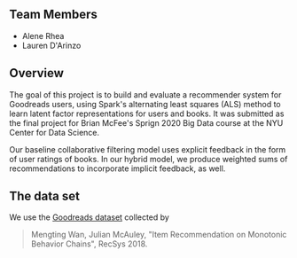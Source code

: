 ## Team Members
- Alene Rhea
- Lauren D'Arinzo


## Overview
The goal of this project is to build and evaluate a recommender system for Goodreads users, using Spark's alternating least squares (ALS) method to learn latent factor representations for users and books. It was submitted as the final project for Brian McFee's Sprign 2020 Big Data course at the NYU Center for Data Science.

Our baseline collaborative filtering model uses explicit feedback in the form of user ratings of books. In our hybrid model, we produce weighted sums of recommendations to incorporate implicit feedback, as well.


 ## The data set
We use the [Goodreads dataset](https://sites.google.com/eng.ucsd.edu/ucsdbookgraph/home) collected by 
> Mengting Wan, Julian McAuley, "Item Recommendation on Monotonic Behavior Chains", RecSys 2018.
